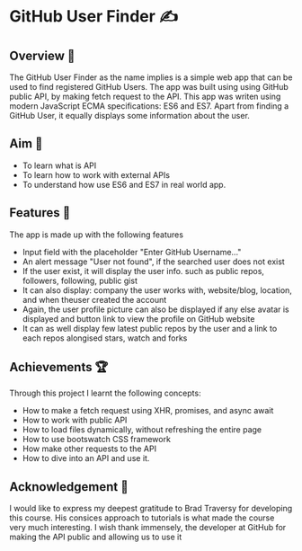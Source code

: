 #  GitHub User Finder ✍️ 
## Overview 📝
The GitHub User Finder as the name implies is a simple web app that
can be used to find registered GitHub Users. The app was built using
using GitHub public API, by making fetch request to the API. This app
was writen using modern JavaScript ECMA specifications: ES6 and ES7.
Apart from finding a GitHub User, it equally displays some information
about the user.
## Aim 🎯
* To learn what is API
* To learn how to work with external APIs
* To understand how use ES6 and ES7 in real world app.
## Features 📃
The app is made up with the following features
* Input field with the placeholder "Enter GitHub Username..."
* An alert message "User not found", if the searched user does not exist
* If the user exist, it will display the user info. such as public repos,
followers, following, public gist
* It can also display: company the user works with, website/blog, location,
and when theuser created the account
* Again, the user profile picture can also be displayed if any else avatar
is displayed and button link to view the profile on GitHub website
* It can as well display few latest public repos by the user and a link to
each repos alongised stars, watch and forks
## Achievements 🏆
Through this project I learnt the following concepts:
* How to make a fetch request using XHR, promises, and async await
* How to work with public API
* How to load files dynamically, without refreshing the entire page
* How to use bootswatch CSS framework
* How make other requests to the API
* How to dive into an API and use it.
## Acknowledgement 🙏
I would like to express my deepest gratitude to Brad Traversy for developing this course.
His consices approach to tutorials is what made the course very much interesting.
I wish thank immensely, the developer at GitHub for making the API public and
allowing us to use it
